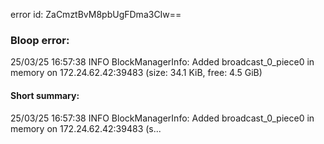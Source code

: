 error id: ZaCmztBvM8pbUgFDma3CIw==
### Bloop error:

25/03/25 16:57:38 INFO BlockManagerInfo: Added broadcast_0_piece0 in memory on 172.24.62.42:39483 (size: 34.1 KiB, free: 4.5 GiB)
#### Short summary: 

25/03/25 16:57:38 INFO BlockManagerInfo: Added broadcast_0_piece0 in memory on 172.24.62.42:39483 (s...